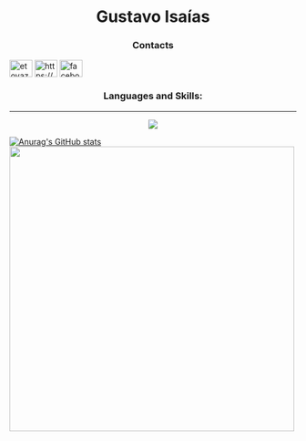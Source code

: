 <h1 align="center">Gustavo Isaías</h1>

<p align="center">
  <h3 align="center">Contacts</h3>
  <a href="#" target="blank"><img align="center" src="https://img.icons8.com/color/344/gmail-new.png" alt="etovaz.web@gmail.com" height="30" width="40" /></a>
  <a href="#" target="blank"><img align="center" src="https://raw.githubusercontent.com/rahuldkjain/github-profile-readme-generator/master/src/images/icons/Social/linked-in-alt.svg" alt="https://www.linkedin.com/in/everton-vaz-181b8017a/" height="30" width="40" /></a>
  <a href="#" target="blank"><img align="center" src="https://raw.githubusercontent.com/rahuldkjain/github-profile-readme-generator/master/src/images/icons/Social/facebook.svg" alt="facebook.com/etovaz" height="30" width="40" /></a>
</p>

<h3 align="center"> Languages and Skills: </h3>

---
<p align="center">
  <a href="https://skillicons.dev">
    <img src="https://skillicons.dev/icons?i=html,css,js,react,ts,git,postgres" />
  </a>
</p>

[![Anurag's GitHub stats](https://github-readme-stats.vercel.app/api?username=gustav01101111&show_icons=true&theme=gotham&locale=pt-br&hide_border=true)](https://github.com/anuraghazra/github-readme-stats)  <img  align="center" width="500" src="https://i.imgur.com/Dxai41v.gif" />
<!--[![Top Langs](https://github-readme-stats.vercel.app/api/top-langs/?username=gustav01101111&show_icons=true&theme=gotham&locale=pt-br&hide_border=true)](https://github.com/anuraghazra/github-readme-stats) --->

<!---
gustav01101111/gustav01101111 is a ✨ special ✨ repository because its `README.md` (this file) appears on your GitHub profile.
You can click the Preview link to take a look at your changes.

- 👋 Hi, I’m @gustav01101111
- 👀 I’m interested in ...
- 🌱 I’m currently learning ...
- 💞️ I’m looking to collaborate on ...
- 📫 How to reach me ...
--->
